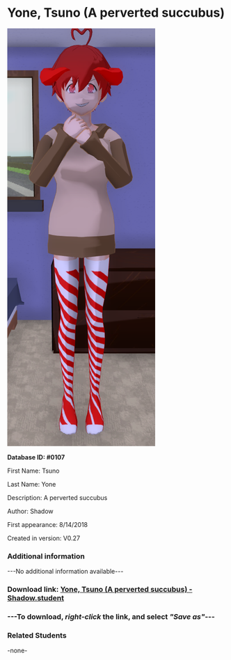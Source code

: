 # Yone, Tsuno (A perverted succubus)

<img src="../../Files/Images/Yone, Tsuno (A perverted succubus).png" title="Yone, Tsuno (A perverted succubus) - Shadow">

**Database ID: #0107**

First Name: Tsuno

Last Name: Yone

Description: A perverted succubus

Author: Shadow

First appearance: 8/14/2018

Created in version: V0.27

### Additional information

---No additional information available---

### Download link: <a href="https://raw.githubusercontent.com/Arbiter1223/Daigaku-Gurashi-Custom-Students/master/Files/Student%20Files/Yone%2C%20Tsuno%20(A%20perverted%20succubus)%20-%20Shadow.student">Yone, Tsuno (A perverted succubus) - Shadow.student</a>

### ---**To download, _right-click_ the link, and select _"Save as"_**---

### Related Students

-none-
